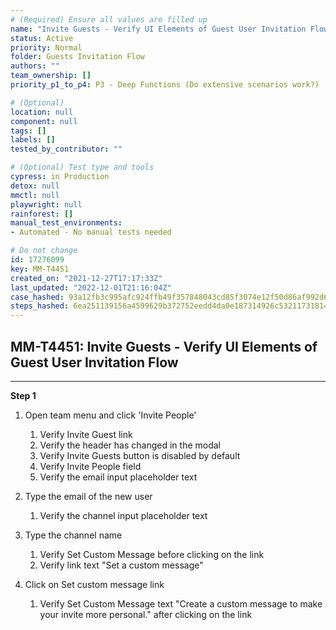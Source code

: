 ```yaml
---
# (Required) Ensure all values are filled up
name: "Invite Guests - Verify UI Elements of Guest User Invitation Flow"
status: Active
priority: Normal
folder: Guests Invitation Flow
authors: ""
team_ownership: []
priority_p1_to_p4: P3 - Deep Functions (Do extensive scenarios work?)

# (Optional)
location: null
component: null
tags: []
labels: []
tested_by_contributor: ""

# (Optional) Test type and tools
cypress: in Production
detox: null
mmctl: null
playwright: null
rainforest: []
manual_test_environments: 
- Automated - No manual tests needed

# Do not change
id: 17276099
key: MM-T4451
created_on: "2021-12-27T17:17:33Z"
last_updated: "2022-12-01T21:16:04Z"
case_hashed: 93a12fb3c995afc924ffb49f357848043cd85f3074e12f50d86af992d68c7e649c03f4448ce7264dc3a84bc5cabe5469
steps_hashed: 6ea251139156a4599629b372752eedd4da0e187314926c5321173181448bc0a5723e29fbaee735de8b908d4b77c02bb2
---
```


<!-- (Auto-generated) Based on frontmatter's "key" and "name" -->

## MM-T4451: Invite Guests - Verify UI Elements of Guest User Invitation Flow

---

**Step 1**

1. Open team menu and click 'Invite People'

   1. Verify Invite Guest link
   2. Verify the header has changed in the modal
   3. Verify Invite Guests button is disabled by default
   4. Verify Invite People field
   5. Verify the email input placeholder text

2. Type the email of the new user

   1. Verify the channel input placeholder text

3. Type the channel name

   1. Verify Set Custom Message before clicking on the link
   2. Verify link text "Set a custom message"

4. Click on Set custom message link

   1. Verify Set Custom Message text "Create a custom message to make your invite more personal." after clicking on the link
